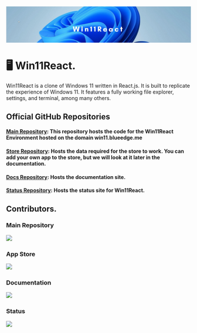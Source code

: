 
![](assets/cover-img.png)
# 🖥️ Win11React.

Win11React is a clone of Windows 11 written in React.js. It is built to replicate the experience of Windows 11. It features a fully working file explorer, settings, and terminal, among many others.



## Official GitHub Repositories

#### [Main Repository](https://github.com/blueedgetechno/win11React):  This repository hosts the code for the Win11React Environment hosted on the domain win11.blueedge.me

#### [Store Repository](https://github.com/win11react/store): Hosts the data required for the store to work. You can add your own app to the store, but we will look at it later in the documentation.

#### [Docs Repository](https://github.com/win11react/docs): Hosts the documentation site.

#### [Status Repository](https://github.com/win11react/status): Hosts the status site for Win11React.



## Contributors.

### Main Repository

![](https://contrib.rocks/image?repo=blueedgetechno/win11React)

### App Store[​](https://win11react-docs.andrewstech.me/docs/about#app-store) <a href="#app-store" id="app-store"></a>

![](https://contrib.rocks/image?repo=win11react/store)

### Documentation <a href="#docs" id="docs"></a>

[![](https://contrib.rocks/image?repo=win11react/docs)](https://github.com/win11react/docs/graphs/contributors)

### Status[​](https://win11react-docs.andrewstech.me/docs/about#status) <a href="#status" id="status"></a>

[![](https://contrib.rocks/image?repo=win11react/status)](https://github.com/win11react/status/graphs/contributors)


